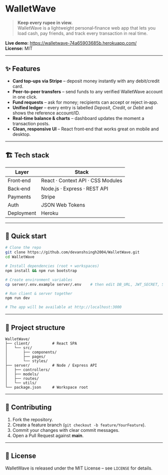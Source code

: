 # WalletWave

> **Keep every rupee in view.**  
> WalletWave is a lightweight personal‑finance web app that lets you load cash, pay friends, and track every transaction in real time.

**Live demo:** <https://walletwave-74a65903685b.herokuapp.com/>  
**License:** MIT

---

## ✨ Features

- **Card top‑ups via Stripe** – deposit money instantly with any debit/credit card.  
- **Peer‑to‑peer transfers** – send funds to any verified WalletWave account in one click.  
- **Fund requests** – ask for money; recipients can accept or reject in‑app.  
- **Unified ledger** – every entry is labelled *Deposit*, *Credit*, or *Debit* and shows the reference account/ID.  
- **Real‑time balance & charts** – dashboard updates the moment a transaction posts.  
- **Clean, responsive UI** – React front‑end that works great on mobile and desktop.  

---

## 🏗  Tech stack

| Layer      | Stack                                   |
|------------|-----------------------------------------|
| Front‑end  | React · Context API · CSS Modules       |
| Back‑end   | Node.js · Express · REST API            |
| Payments   | Stripe                                  |
| Auth       | JSON Web Tokens                         |
| Deployment | Heroku                                  |

---

## 🚀 Quick start

```bash
# Clone the repo
git clone https://github.com/devanshsingh2004/WalletWave.git
cd WalletWave

# Install dependencies (root + workspaces)
npm install && npm run bootstrap

# Create environment variables
cp server/.env.example server/.env    # then edit DB_URL, JWT_SECRET, STRIPE_SECRET

# Run client & server together
npm run dev

# The app will be available at http://localhost:3000
```

---

## 📂 Project structure

```
WalletWave/
├── client/          # React SPA
│   └── src/
│       ├── components/
│       ├── pages/
│       └── styles/
├── server/          # Node / Express API
│   ├── controllers/
│   ├── models/
│   ├── routes/
│   └── utils/
└── package.json     # Workspace root
```

---

## 🤝 Contributing

1. Fork the repository.  
2. Create a feature branch (`git checkout -b feature/YourFeature`).  
3. Commit your changes with clear commit messages.  
4. Open a Pull Request against **main**.  

---

## 📜 License

WalletWave is released under the MIT License – see `LICENSE` for details.
